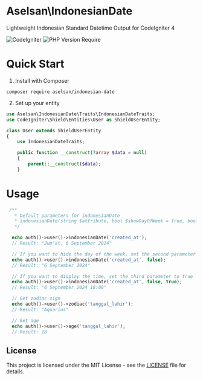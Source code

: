 # Aselsan\IndonesianDate
Lightweight Indonesian Standard Datetime Output for CodeIgniter 4

![CodeIgniter](https://img.shields.io/badge/CodeIgniter-%5E4.4.8-blue)
![PHP Version Require](https://img.shields.io/badge/PHP-%5E8.0-blue)

# Quick Start
1. Install with Composer
```
composer require aselsan/indonesian-date
```
2. Set up your entity
```php
use Aselsan\IndonesianDate\Traits\IndonesianDateTraits;
use CodeIgniter\Shield\Entities\User as ShieldUserEntity;

class User extends ShieldUserEntity
{
    use IndonesianDateTraits;

    public function __construct(?array $data = null)
    {
        parent::__construct($data);
    }

```

# Usage
```php
 /**
   * Default parameters for indonesianDate
   * indonesianDate(string $attribute, bool $showDayOfWeek = true, bool $showTime = false)
   */

  echo auth()->user()->indonesianDate('created_at');
  // Result: "Jum'at, 6 September 2024"

  // If you want to hide the day of the week, set the second parameter to false
  echo auth()->user()->indonesianDate('created_at', false);
  // Result: "6 September 2024"

  // If you want to display the time, set the third parameter to true
  echo auth()->user()->indonesianDate('created_at', false, true);
  // Result: "6 September 2024 18:00"

  // Get zodiac sign
  echo auth()->user()->zodiac('tanggal_lahir');
  // Result: "Aquarius"

  // Get age
  echo auth()->user()->age('tanggal_lahir');
  // Result: 18

```

## License

This project is licensed under the MIT License - see the [LICENSE](/LICENSE) file for details.

